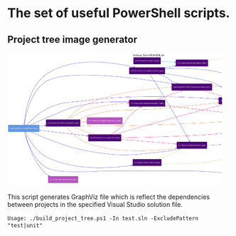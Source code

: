 # The set of useful PowerShell scripts. #

## Project tree image generator ##

![Sample graph](sample_dep_graph.gv.png "Sample graph")

This script generates GraphViz file which is reflect the dependencies between projects in the specified Visual Studio solution file.

```
Usage: ./build_project_tree.ps1 -In test.sln -ExcludePattern "test|unit"
```
